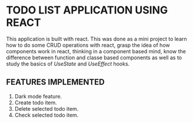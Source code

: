 # TODO LIST APPLICATION USING REACT

This application is built with react. This was done as a mini project to learn how to do some CRUD operations with react, grasp the idea of how components work in react, thinking in a component based mind, know the difference between function and classe based components as well as to study the basics of *UseState* and *UseEffect* hooks.

## FEATURES IMPLEMENTED
1. Dark mode feature.
2. Create todo item.
3. Delete selected todo item.
4. Check selected todo item.